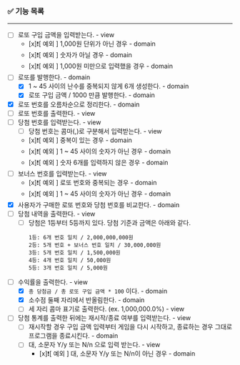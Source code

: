 ### ✅ 기능 목록

---

- [ ] 로또 구입 금액을 입력받는다. - view
  - [x]❗[ 예외 ] 1,000원 단위가 아닌 경우 - domain
  - [x]❗[ 예외 ] 숫자가 아닐 경우 - domain
  - [x]❗[ 예외 ] 1,000원 미만으로 입력했을 경우 - domain
- [ ] 로또를 발행한다. - domain
  - [x] 1 ~ 45 사이의 난수를 중복되지 않게 6개 생성한다. - domain
  - [x] 로또 구입 금액 / 1000 만큼 발행한다. - domain
- [x] 로또 번호를 오름차순으로 정리한다. - domain
- [ ] 로또 번호를 출력한다. - view
- [ ] 당첨 번호를 입력받는다. - view
  - [ ] 당첨 번호는 콤마(,)로 구분해서 입력받는다. - view
  - [x]❗[ 예외 ] 중복이 있는 경우 - domain
  - [x]❗[ 예외 ] 1 ~ 45 사이의 숫자가 아닌 경우 - domain
  - [x]❗[ 예외 ] 숫자 6개를 입력하지 않은 경우 - domain
- [ ] 보너스 번호를 입력받는다. - view
  - [x]❗[ 예외 ] 로또 번호와 중복되는 경우 - domain
  - [x]❗[ 예외 ] 1 ~ 45 사이의 숫자가 아닌 경우 - domain
- [x] 사용자가 구매한 로또 번호와 당첨 번호를 비교한다. - domain
- [ ] 당첨 내역을 출력한다. - view
  - [ ] 당첨은 1등부터 5등까지 있다. 당첨 기준과 금액은 아래와 같다.
    ```
    1등: 6개 번호 일치 / 2,000,000,000원
    2등: 5개 번호 + 보너스 번호 일치 / 30,000,000원
    3등: 5개 번호 일치 / 1,500,000원
    4등: 4개 번호 일치 / 50,000원
    5등: 3개 번호 일치 / 5,000원
    ```
- [ ] 수익률을 출력한다. - view
  - [x] `총 당첨금 / 총 로또 구입 금액 * 100` 이다. - domain
  - [x] 소수점 둘째 자리에서 반올림한다. - domain
  - [ ] 세 자리 콤마 표기로 출력한다. (ex. 1,000,000.0%) - view
- [ ] 당첨 통계를 출력한 뒤에는 재시작/종료 여부를 입력받는다. - view
  - [ ] 재시작할 경우 구입 금액 입력부터 게임을 다시 시작하고, 종료하는 경우 그대로 프로그램을 종료시킨다. - domain
  - [ ] 대, 소문자 Y/y 또는 N/n 으로 입력 받는다. - view
    - [x]❗[ 예외 ] 대, 소문자 Y/y 또는 N/n이 아닌 경우 - domain
